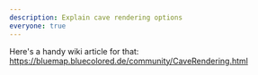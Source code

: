 ```yaml
---
description: Explain cave rendering options
everyone: true
---
```


Here's a handy wiki article for that: <https://bluemap.bluecolored.de/community/CaveRendering.html>

